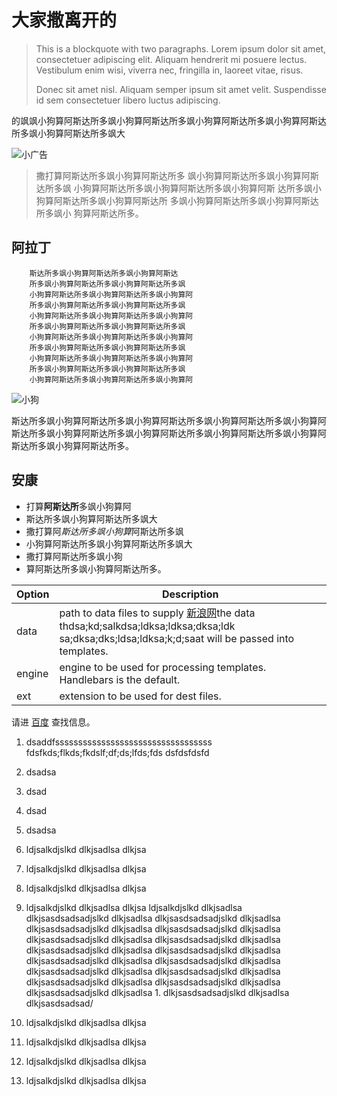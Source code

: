 # 大家撒离开的

> This is a blockquote with two paragraphs. Lorem ipsum dolor sit amet,
> consectetuer adipiscing elit. Aliquam hendrerit mi posuere lectus.
> Vestibulum enim wisi, viverra nec, fringilla in, laoreet vitae, risus.
> 
> Donec sit amet nisl. Aliquam semper ipsum sit amet velit. Suspendisse
> id sem consectetuer libero luctus adipiscing.

的飒飒小狗算阿斯达所多飒小狗算阿斯达所多飒小狗算阿斯达所多飒小狗算阿斯达所多飒小狗算阿斯达所多飒大

![小广告](file:///C:/Users/qcg/Desktop/timg.jpg)

> 撒打算阿斯达所多飒小狗算阿斯达所多
> 飒小狗算阿斯达所多飒小狗算阿斯达所多飒
> 小狗算阿斯达所多飒小狗算阿斯达所多飒小狗算阿斯
> 达所多飒小狗算阿斯达所多飒小狗算阿斯达所
> 多飒小狗算阿斯达所多飒小狗算阿斯达所多飒小
> 狗算阿斯达所多。


## 阿拉丁

        斯达所多飒小狗算阿斯达所多飒小狗算阿斯达
        所多飒小狗算阿斯达所多飒小狗算阿斯达所多飒
        小狗算阿斯达所多飒小狗算阿斯达所多飒小狗算阿
        所多飒小狗算阿斯达所多飒小狗算阿斯达所多飒
        小狗算阿斯达所多飒小狗算阿斯达所多飒小狗算阿
        所多飒小狗算阿斯达所多飒小狗算阿斯达所多飒
        小狗算阿斯达所多飒小狗算阿斯达所多飒小狗算阿
        所多飒小狗算阿斯达所多飒小狗算阿斯达所多飒
        小狗算阿斯达所多飒小狗算阿斯达所多飒小狗算阿
        所多飒小狗算阿斯达所多飒小狗算阿斯达所多飒
        小狗算阿斯达所多飒小狗算阿斯达所多飒小狗算阿

![小狗](https://timgsa.baidu.com/timg?image&quality=80&size=b9999_10000&sec=1493562523149&di=bbc3d8a9f838b02b20886fe18416428b&imgtype=0&src=http%3A%2F%2Fpic3.zhongsou.com%2Fimage%2F380bc16a6845e04371c.jpg)

斯达所多飒小狗算阿斯达所多飒小狗算阿斯达所多飒小狗算阿斯达所多飒小狗算阿斯达所多飒小狗算阿斯达所多飒小狗算阿斯达所多飒小狗算阿斯达所多飒小狗算阿斯达所多飒小狗算阿斯达所多。

## 安康

* 打算**阿斯达所**多飒小狗算阿
* 斯达所多飒小狗算阿斯达所多飒大
* 撒打算阿*斯达所多飒小狗算*阿斯达所多飒
* 小狗算阿斯达所多飒小狗算阿斯达所多飒大
* 撒打算阿斯达所多飒小狗
* 算阿斯达所多飒小狗算阿斯达所多。

| Option | Description |
| ------ | ---------- |
| data   | path to data files to supply <a href="http://www.sina.com">新浪网</a>the data thdsa;kd;salkdsa;ldksa;ldksa;dksa;ldk<br/>sa;dksa;dks;ldsa;ldksa;k;d;saat will be passed into templates. |
| engine | engine to be used for processing templates. Handlebars is the default. |
| ext    | extension to be used for dest files. |


请进 [百度](https://www.baidu.com/ "这是百度的官网") 查找信息。

1. dsaddfssssssssssssssssssssssssssssssssss
   fdsfkds;flkds;fkdslf;df;ds;lfds;fds
   dsfdsfdsfd
1. dsadsa
1. dsad
1. dsad
1. dsadsa


1. ldjsalkdjslkd dlkjsadlsa dlkjsa
1. ldjsalkdjslkd dlkjsadlsa dlkjsa
1. ldjsalkdjslkd dlkjsadlsa dlkjsa
1. ldjsalkdjslkd dlkjsadlsa dlkjsa
ldjsalkdjslkd dlkjsadlsa dlkjsasdsadsadjslkd dlkjsadlsa dlkjsasdsadsadjslkd dlkjsadlsa dlkjsasdsadsadjslkd dlkjsadlsa dlkjsasdsadsadjslkd dlkjsadlsa dlkjsasdsadsadjslkd dlkjsadlsa dlkjsasdsadsadjslkd dlkjsadlsa dlkjsasdsadsadjslkd dlkjsadlsa dlkjsasdsadsadjslkd dlkjsadlsa dlkjsasdsadsadjslkd dlkjsadlsa dlkjsasdsadsadjslkd dlkjsadlsa dlkjsasdsadsadjslkd dlkjsadlsa dlkjsasdsadsadjslkd dlkjsadlsa dlkjsasdsadsadjslkd dlkjsadlsa dlkjsasdsadsadjslkd dlkjsadlsa dlkjsasdsadsadjslkd dlkjsadlsa 1. dlkjsasdsadsadjslkd dlkjsadlsa dlkjsasdsadsad/
1. ldjsalkdjslkd dlkjsadlsa dlkjsa
1. ldjsalkdjslkd dlkjsadlsa dlkjsa
1. ldjsalkdjslkd dlkjsadlsa dlkjsa
1. ldjsalkdjslkd dlkjsadlsa dlkjsa
